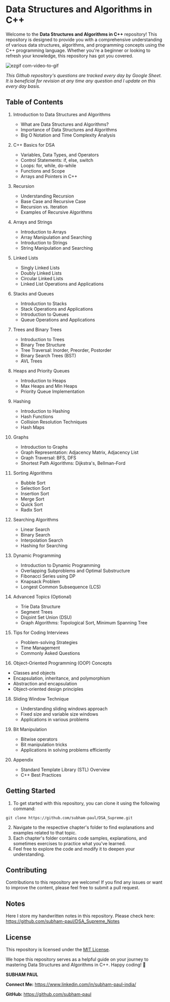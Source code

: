 # Data Structures and Algorithms in C++

Welcome to the **Data Structures and Algorithms in C++** repository! This repository is designed to provide you with a comprehensive understanding of various data structures, algorithms, and programming concepts using the C++ programming language. Whether you're a beginner or looking to refresh your knowledge, this repository has got you covered.


![ezgif com-video-to-gif](https://github.com/subham-paul/DSA_Supreme/assets/52645265/042a1cb7-3c20-4386-8698-6e21cce8e5a3)

*This Github repository's questions are tracked every day by Google Sheet. It is beneficial for revision at any time any question and I update on this every day basis.*

## Table of Contents

1. Introduction to Data Structures and Algorithms
    - What are Data Structures and Algorithms?
    - Importance of Data Structures and Algorithms
    - Big O Notation and Time Complexity Analysis
    
2. C++ Basics for DSA
    - Variables, Data Types, and Operators
    - Control Statements: if, else, switch
    - Loops: for, while, do-while
    - Functions and Scope
    - Arrays and Pointers in C++
    
3. Recursion
    - Understanding Recursion
    - Base Case and Recursive Case
    - Recursion vs. Iteration
    - Examples of Recursive Algorithms
    
4. Arrays and Strings
    - Introduction to Arrays
    - Array Manipulation and Searching
    - Introduction to Strings
    - String Manipulation and Searching
    
5. Linked Lists
    - Singly Linked Lists
    - Doubly Linked Lists
    - Circular Linked Lists
    - Linked List Operations and Applications
    
6. Stacks and Queues
    - Introduction to Stacks
    - Stack Operations and Applications
    - Introduction to Queues
    - Queue Operations and Applications
    
7. Trees and Binary Trees
    - Introduction to Trees
    - Binary Tree Structure
    - Tree Traversal: Inorder, Preorder, Postorder
    - Binary Search Trees (BST)
    - AVL Trees
    
8. Heaps and Priority Queues
    - Introduction to Heaps
    - Max Heaps and Min Heaps
    - Priority Queue Implementation
    
9. Hashing
    - Introduction to Hashing
    - Hash Functions
    - Collision Resolution Techniques
    - Hash Maps
    
10. Graphs
    - Introduction to Graphs
    - Graph Representation: Adjacency Matrix, Adjacency List
    - Graph Traversal: BFS, DFS
    - Shortest Path Algorithms: Dijkstra's, Bellman-Ford
    
11. Sorting Algorithms
    - Bubble Sort
    - Selection Sort
    - Insertion Sort
    - Merge Sort
    - Quick Sort
    - Radix Sort
    
12. Searching Algorithms
    - Linear Search
    - Binary Search
    - Interpolation Search
    - Hashing for Searching
    
13. Dynamic Programming
    - Introduction to Dynamic Programming
    - Overlapping Subproblems and Optimal Substructure
    - Fibonacci Series using DP
    - Knapsack Problem
    - Longest Common Subsequence (LCS)
    
14. Advanced Topics (Optional)
    - Trie Data Structure
    - Segment Trees
    - Disjoint Set Union (DSU)
    - Graph Algorithms: Topological Sort, Minimum Spanning Tree
    
15. Tips for Coding Interviews
    - Problem-solving Strategies
    - Time Management
    - Commonly Asked Questions

17. Object-Oriented Programming (OOP) Concepts
   - Classes and objects
   - Encapsulation, inheritance, and polymorphism
   - Abstraction and encapsulation
   - Object-oriented design principles

18. Sliding Window Technique
    - Understanding sliding windows approach
    - Fixed size and variable size windows
    - Applications in various problems
   
19. Bit Manipulation
    - Bitwise operators
    - Bit manipulation tricks
    - Applications in solving problems efficiently
    
20. Appendix
    - Standard Template Library (STL) Overview
    - C++ Best Practices


## Getting Started

1. To get started with this repository, you can clone it using the following command:

```
git clone https://github.com/subham-paul/DSA_Supreme.git
```

2. Navigate to the respective chapter's folder to find explanations and examples related to that topic.
3. Each chapter's folder contains code samples, explanations, and sometimes exercises to practice what you've learned.
4. Feel free to explore the code and modify it to deepen your understanding.

## Contributing

Contributions to this repository are welcome! If you find any issues or want to improve the content, please feel free to submit a pull request.

## Notes

Here I store my handwritten notes in this repository. Please check here:  https://github.com/subham-paul/DSA_Supreme_Notes

## License

This repository is licensed under the [MIT License](LICENSE).


We hope this repository serves as a helpful guide on your journey to mastering Data Structures and Algorithms in C++. Happy coding! 🚀

**SUBHAM PAUL**

**Connect Me:** https://www.linkedin.com/in/subham-paul-india/

**GitHub:** https://github.com/subham-paul
